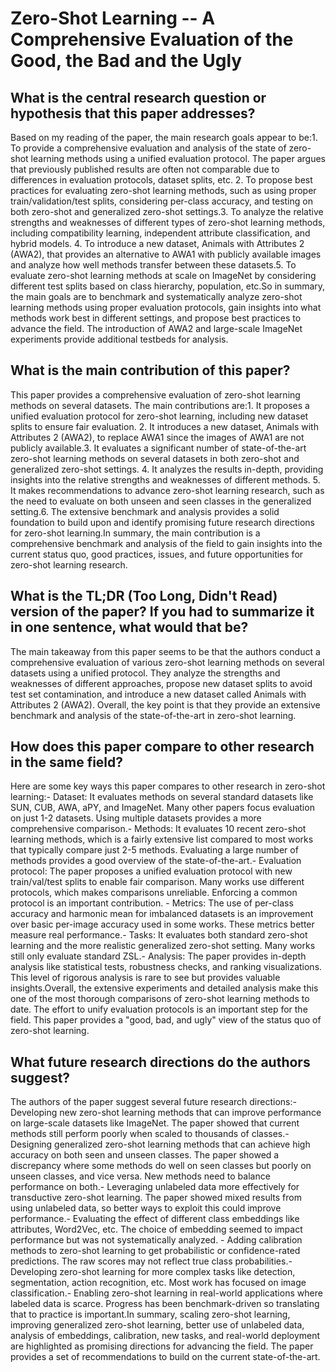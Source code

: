 # Zero-Shot Learning -- A Comprehensive Evaluation of the Good, the Bad   and the Ugly

## What is the central research question or hypothesis that this paper addresses?

Based on my reading of the paper, the main research goals appear to be:1. To provide a comprehensive evaluation and analysis of the state of zero-shot learning methods using a unified evaluation protocol. The paper argues that previously published results are often not comparable due to differences in evaluation protocols, dataset splits, etc. 2. To propose best practices for evaluating zero-shot learning methods, such as using proper train/validation/test splits, considering per-class accuracy, and testing on both zero-shot and generalized zero-shot settings.3. To analyze the relative strengths and weaknesses of different types of zero-shot learning methods, including compatibility learning, independent attribute classification, and hybrid models. 4. To introduce a new dataset, Animals with Attributes 2 (AWA2), that provides an alternative to AWA1 with publicly available images and analyze how well methods transfer between these datasets.5. To evaluate zero-shot learning methods at scale on ImageNet by considering different test splits based on class hierarchy, population, etc.So in summary, the main goals are to benchmark and systematically analyze zero-shot learning methods using proper evaluation protocols, gain insights into what methods work best in different settings, and propose best practices to advance the field. The introduction of AWA2 and large-scale ImageNet experiments provide additional testbeds for analysis.


## What is the main contribution of this paper?

This paper provides a comprehensive evaluation of zero-shot learning methods on several datasets. The main contributions are:1. It proposes a unified evaluation protocol for zero-shot learning, including new dataset splits to ensure fair evaluation. 2. It introduces a new dataset, Animals with Attributes 2 (AWA2), to replace AWA1 since the images of AWA1 are not publicly available.3. It evaluates a significant number of state-of-the-art zero-shot learning methods on several datasets in both zero-shot and generalized zero-shot settings. 4. It analyzes the results in-depth, providing insights into the relative strengths and weaknesses of different methods. 5. It makes recommendations to advance zero-shot learning research, such as the need to evaluate on both unseen and seen classes in the generalized setting.6. The extensive benchmark and analysis provides a solid foundation to build upon and identify promising future research directions for zero-shot learning.In summary, the main contribution is a comprehensive benchmark and analysis of the field to gain insights into the current status quo, good practices, issues, and future opportunities for zero-shot learning research.


## What is the TL;DR (Too Long, Didn't Read) version of the paper? If you had to summarize it in one sentence, what would that be?

The main takeaway from this paper seems to be that the authors conduct a comprehensive evaluation of various zero-shot learning methods on several datasets using a unified protocol. They analyze the strengths and weaknesses of different approaches, propose new dataset splits to avoid test set contamination, and introduce a new dataset called Animals with Attributes 2 (AWA2). Overall, the key point is that they provide an extensive benchmark and analysis of the state-of-the-art in zero-shot learning.


## How does this paper compare to other research in the same field?

Here are some key ways this paper compares to other research in zero-shot learning:- Dataset: It evaluates methods on several standard datasets like SUN, CUB, AWA, aPY, and ImageNet. Many other papers focus evaluation on just 1-2 datasets. Using multiple datasets provides a more comprehensive comparison.- Methods: It evaluates 10 recent zero-shot learning methods, which is a fairly extensive list compared to most works that typically compare just 2-5 methods. Evaluating a large number of methods provides a good overview of the state-of-the-art.- Evaluation protocol: The paper proposes a unified evaluation protocol with new train/val/test splits to enable fair comparison. Many works use different protocols, which makes comparisons unreliable. Enforcing a common protocol is an important contribution. - Metrics: The use of per-class accuracy and harmonic mean for imbalanced datasets is an improvement over basic per-image accuracy used in some works. These metrics better measure real performance.- Tasks: It evaluates both standard zero-shot learning and the more realistic generalized zero-shot setting. Many works still only evaluate standard ZSL.- Analysis: The paper provides in-depth analysis like statistical tests, robustness checks, and ranking visualizations. This level of rigorous analysis is rare to see but provides valuable insights.Overall, the extensive experiments and detailed analysis make this one of the most thorough comparisons of zero-shot learning methods to date. The effort to unify evaluation protocols is an important step for the field. This paper provides a "good, bad, and ugly" view of the status quo of zero-shot learning.


## What future research directions do the authors suggest?

The authors of the paper suggest several future research directions:- Developing new zero-shot learning methods that can improve performance on large-scale datasets like ImageNet. The paper showed that current methods still perform poorly when scaled to thousands of classes.- Designing generalized zero-shot learning methods that can achieve high accuracy on both seen and unseen classes. The paper showed a discrepancy where some methods do well on seen classes but poorly on unseen classes, and vice versa. New methods need to balance performance on both.- Leveraging unlabeled data more effectively for transductive zero-shot learning. The paper showed mixed results from using unlabeled data, so better ways to exploit this could improve performance.- Evaluating the effect of different class embeddings like attributes, Word2Vec, etc. The choice of embedding seemed to impact performance but was not systematically analyzed. - Adding calibration methods to zero-shot learning to get probabilistic or confidence-rated predictions. The raw scores may not reflect true class probabilities.- Developing zero-shot learning for more complex tasks like detection, segmentation, action recognition, etc. Most work has focused on image classification.- Enabling zero-shot learning in real-world applications where labeled data is scarce. Progress has been benchmark-driven so translating that to practice is important.In summary, scaling zero-shot learning, improving generalized zero-shot learning, better use of unlabeled data, analysis of embeddings, calibration, new tasks, and real-world deployment are highlighted as promising directions for advancing the field. The paper provides a set of recommendations to build on the current state-of-the-art.
